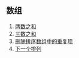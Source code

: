 
## 数组
1. [两数之和](./两数之和.md)
2. [三数之和](./三数之和.md)
3. [删除排序数组中的重复项](./删除排序数组中的重复项.md)
4. [下一个排列](./下一个排列.md)

